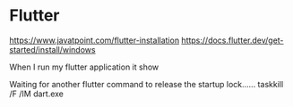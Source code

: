 # Flutter

https://www.javatpoint.com/flutter-installation
https://docs.flutter.dev/get-started/install/windows

When I run my flutter application it show

Waiting for another flutter command to release the startup lock......     taskkill /F /IM dart.exe
